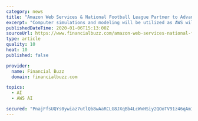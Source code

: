 ```yaml
---
category: news
title: "Amazon Web Services & National Football League Partner to Advance Player Health & Safety"
excerpt: "Computer simulations and modeling will be utilized as AWS will provide the league with quick and reliable data. The NFL and AWS will also work together to develop computer vision models utilizing Amazon SageMaker, Amazon Rekognition and Amazon SageMaker Ground Truth to detect concussions and identify what causes them."
publishedDateTime: 2020-01-06T15:13:00Z
sourceUrl: https://www.financialbuzz.com/amazon-web-services-national-football-league-partner-to-advance-player-health-safety/
type: article
quality: 10
heat: 10
published: false

provider:
  name: Financial Buzz
  domain: financialbuzz.com

topics:
  - AI
  - AWS AI

secured: "PnajFfsUQYs0ywiaz7utlQb8wAaRCLG8JXqBb4LcWxHSiy2QOoTV91z46qAmI/oLiH1uu5GH9P1bN8bLtX6W7pWej7G2q61hbAvvLbKaQX5pa4HLMTszYxpZNx3Av4/Ycdz5yf0czK50Y2JDJb5yDAcMq6dVEwyJrhUBjkCNHY/0kjA5/OIjiYCBgTsrM0kvdNhu8Sn1ZEqgZ5lnIRxO6jaeIB1itWo9D1/g7kSBP772cKnKbUp/9quWajaghwPuqDFnznCa6XstAAUdpOveU5e7iZjxiknIItsN2LVdvC3DxwmbgRYh7HM3s9xoqWzyB+YLCpNqBRbmenkPSw8nBF3jByPS5m9sMSl8h/S/AHX3LlG6LpYTdYs5eEwZPCgJSWcufbUdzI0IstM0aRLk/cmxwCCU7I9hAIWxnWWRNiC1+tSt3E1wwX3JjwyF6N9SMcySeR5lWIAJ6B0iqyguCA==;maSeh35y2lUe/gUE4TCsjw=="
---
```


